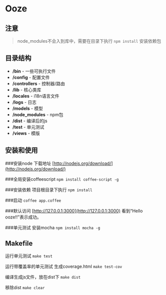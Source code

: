 Ooze
==========


## 注意
> node_modules不会入到库中，需要在目录下执行 `npm install` 安装依赖包


## 目录结构
- **/bin** - 一些可执行文件
- **/config** - 配置文件
- **/controllers** - 控制器/路由
- **/lib** - 核心类库
- **/locales** - i18n语言文件
- **/logs** - 日志
- **/models** - 模型
- **/node_modules** - npm包
- **/dist** - 编译后的js
- **/test** - 单元测试
- **/views** - 模版

## 安装和使用
###安装node
下载地址 [http://nodejs.org/download/](http://nodejs.org/download/)

###全局安装coffeescript
`npm install coffee-script -g`

###安装依赖
项目根目录下执行 `npm install`

###启动
`coffee app.coffee`

###默认访问
[http://127.0.0.1:3000](http://127.0.0.1:3000)
看到“Hello ooze!!”表示成功。

###单元测试
安装mocha
`npm install mocha -g`

## Makefile
运行单元测试
`make test`

运行带覆盖率的单元测试
生成coverage.html
`make test-cov`

编译生成js文件，放在dist下
`make dist`

移除dist
`make clear`




